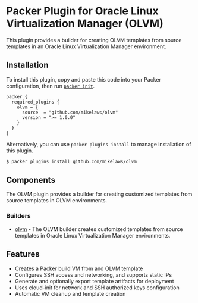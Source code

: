 # Packer Plugin for Oracle Linux Virtualization Manager (OLVM)

This plugin provides a builder for creating OLVM templates from source templates in an Oracle Linux Virtualization Manager environment.

## Installation

To install this plugin, copy and paste this code into your Packer configuration, then run [`packer init`](https://www.packer.io/docs/commands/init).

```hcl
packer {
  required_plugins {
    olvm = {
      source  = "github.com/mikelaws/olvm"
      version = ">= 1.0.0"
    }
  }
}
```

Alternatively, you can use `packer plugins install` to manage installation of this plugin.

```sh
$ packer plugins install github.com/mikelaws/olvm
```

## Components

The OLVM plugin provides a builder for creating customized templates from source templates in OLVM environments.

### Builders

- [olvm](/packer/integrations/mikelaws/olvm/latest/components/builder/olvm) - The OLVM builder creates customized templates from source templates in Oracle Linux Virtualization Manager environments.

## Features

- Creates a Packer build VM from and OLVM template
- Configures SSH access and networking, and supports static IPs
- Generate and optionally export template artifacts for deployment
- Uses cloud-init for network and SSH authorized keys configuration
- Automatic VM cleanup and template creation
